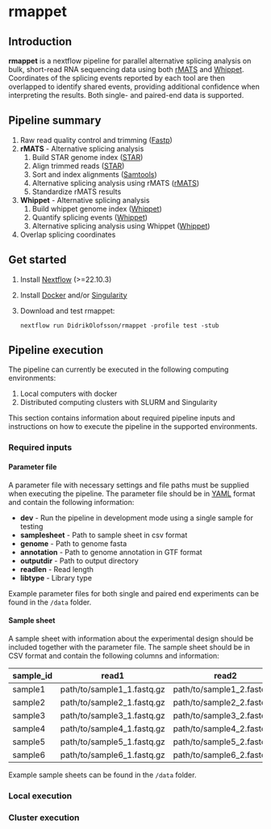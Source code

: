 # rmappet

## Introduction

**rmappet** is a nextflow pipeline for parallel alternative splicing analysis on bulk, short-read RNA sequencing data using both [rMATS](https://rnaseq-mats.sourceforge.net/) and [Whippet](https://github.com/timbitz/Whippet.jl). Coordinates of the splicing events reported by each tool are then overlapped to identify shared events, providing additional confidence when interpreting the results. Both single- and paired-end data is supported.

## Pipeline summary

1. Raw read quality control and trimming ([Fastp](https://github.com/OpenGene/fastp))
2. **rMATS** - Alternative splicing analysis
   1. Build STAR genome index ([STAR](https://github.com/alexdobin/STAR))
   2. Align trimmed reads ([STAR](https://github.com/alexdobin/STAR))
   3. Sort and index alignments ([Samtools](http://www.htslib.org/))
   4. Alternative splicing analysis using rMATS ([rMATS](http://www.htslib.org/))
   5. Standardize rMATS results
3. **Whippet** - Alternative splicing analysis
   1. Build whippet genome index ([Whippet](https://github.com/timbitz/Whippet.jl))
   2. Quantify splicing events ([Whippet](https://github.com/timbitz/Whippet.jl))
   3. Alternative splicing analysis using Whippet ([Whippet](https://github.com/timbitz/Whippet.jl))
4. Overlap splicing coordinates

## Get started

1. Install [Nextflow](https://www.nextflow.io/) (>=22.10.3)
2. Install [Docker](https://www.docker.com/) and/or [Singularity](https://sylabs.io/)
3. Download and test rmappet:

   ```
   nextflow run DidrikOlofsson/rmappet -profile test -stub
   ```

## Pipeline execution

The pipeline can currently be executed in the following computing environments:

1. Local computers with docker
2. Distributed computing clusters with SLURM and Singularity

This section contains information about required pipeline inputs and instructions on how to execute the pipeline in the supported environments.

### Required inputs

#### Parameter file

A parameter file with necessary settings and file paths must be supplied when executing the pipeline. The parameter file should be in [YAML](https://www.cloudbees.com/blog/yaml-tutorial-everything-you-need-get-started) format and contain the following information:

- **dev** - Run the pipeline in development mode using a single sample for testing
- **samplesheet** - Path to sample sheet in csv format
- **genome** - Path to genome fasta
- **annotation** - Path to genome annotation in GTF format
- **outputdir** - Path to output directory
- **readlen** - Read length
- **libtype** - Library type

Example parameter files for both single and paired end experiments can be found in the `/data` folder.

#### Sample sheet

A sample sheet with information about the experimental design should be included together with the parameter file. The sample sheet should be in CSV format and contain the following columns and information:

| sample_id | read1                      | read2                      | condition   |
| --------- | -------------------------- | -------------------------- | ----------- |
| sample1   | path/to/sample1_1.fastq.gz | path/to/sample1_2.fastq.gz | condition_a |
| sample2   | path/to/sample2_1.fastq.gz | path/to/sample2_2.fastq.gz | condition_a |
| sample3   | path/to/sample3_1.fastq.gz | path/to/sample3_2.fastq.gz | condition_a |
| sample4   | path/to/sample4_1.fastq.gz | path/to/sample4_2.fastq.gz | condition_b |
| sample5   | path/to/sample5_1.fastq.gz | path/to/sample5_2.fastq.gz | condition_b |
| sample6   | path/to/sample6_1.fastq.gz | path/to/sample6_2.fastq.gz | condition_b |

Example sample sheets can be found in the `/data` folder.

### Local execution

### Cluster execution
